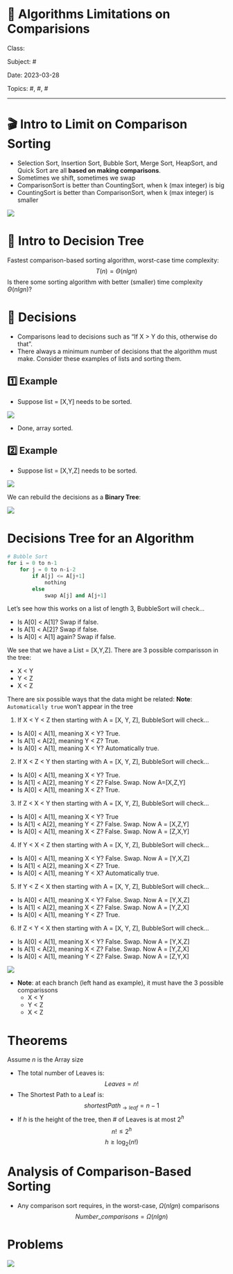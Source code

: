# 🔰 Algorithms Limitations on Comparisions
Class: <a href=""> </a>

Subject: #

Date: 2023-03-28

Topics: #, #, # 

---

# 🎬 Intro to Limit on Comparison Sorting

- Selection Sort, Insertion Sort, Bubble Sort, Merge Sort, HeapSort, and Quick Sort are all **based on making comparisons**.
- Sometimes we shift, sometimes we swap
- ComparisonSort is better than CountingSort, when k (max integer) is big
- CountingSort is better than ComparisonSort, when k (max integer) is smaller

![](../Assets/20230328115215.png)



# 🌲 Intro to Decision Tree

Fastest comparison-based sorting algorithm, worst-case time complexity:
$$T (n) = Θ(n lg n)$$
Is there some sorting algorithm with better (smaller) time complexity $Θ(n lg n)$?

# 🫵 Decisions
- Comparisons lead to decisions such as “If X > Y do this, otherwise do that”. 
- There always a minimum number of decisions that the algorithm must make. Consider these examples of lists and sorting them.

## 1️⃣ Example
- Suppose list = [X,Y] needs to be sorted.

![](../Assets/20230401005128.png)
- Done, array sorted.


## 2️⃣ Example
- Suppose list = [X,Y,Z] needs to be sorted.

![](../Assets/20230401005529.png)

We can rebuild the decisions as a **Binary Tree**:

![](../Assets/20230401005704.png)


# Decisions Tree for an Algorithm

```python
# Bubble Sort
for i = 0 to n-1
    for j = 0 to n-i-2
        if A[j] <= A[j+1]
            nothing
        else
            swap A[j] and A[j+1]
```

Let’s see how this works on a list of length 3, BubbleSort will check...
- Is A[0] < A[1]? Swap if false.  
- Is A[1] < A[2]? Swap if false.  
- Is A[0] < A[1] again? Swap if false.

We see that we have a List = [X,Y,Z]. There are 3 possible comparisson in the tree:
- X < Y
- Y < Z
- X < Z

There are six possible ways that the data might be related:
**Note**: `Automatically true` won't appear in the tree

1. If X < Y < Z then starting with A = [X, Y, Z], BubbleSort will check...
- Is A[0] < A[1], meaning X < Y? True.  
- Is A[1] < A[2], meaning Y < Z? True.  
- Is A[0] < A[1], meaning X < Y? Automatically true.

2. If X < Z < Y then starting with A = [X, Y, Z], BubbleSort will check...
- Is A[0] < A[1], meaning X < Y? True.  
- Is A[1] < A[2], meaning Y < Z? False. Swap. Now A=[X,Z,Y]
- Is A[0] < A[1], meaning X < Z? True.

3. If Z < X < Y then starting with A = [X, Y, Z], BubbleSort will check...
- Is A[0] < A[1], meaning X < Y? True  
- Is A[1] < A[2], meaning Y < Z? False. Swap. Now A = [X,Z,Y]
- Is A[0] < A[1], meaning X < Z? False. Swap. Now A = [Z,X,Y]

4. If Y < X < Z then starting with A = [X, Y, Z], BubbleSort will check...
- Is A[0] < A[1], meaning X < Y? False. Swap. Now A = [Y,X,Z]
- Is A[1] < A[2], meaning X < Z? True.  
- Is A[0] < A[1], meaning Y < X? Automatically true.

5. If Y < Z < X then starting with A = [X, Y, Z], BubbleSort will check...
- Is A[0] < A[1], meaning X < Y? False. Swap. Now A = [Y,X,Z]
- Is A[1] < A[2], meaning X < Z? False. Swap. Now A = [Y,Z,X]
- Is A[0] < A[1], meaning Y < Z? True.

6. If Z < Y < X then starting with A = [X, Y, Z], BubbleSort will check...
- Is A[0] < A[1], meaning X < Y? False. Swap. Now A = [Y,X,Z]
- Is A[1] < A[2], meaning X < Z? False. Swap. Now A = [Y,Z,X]
- Is A[0] < A[1], meaning Y < Z? False. Swap. Now A = [Z,Y,X]

![](../Assets/20230401015340.png)

- **Note**: at each branch (left hand as example), it must have the 3 possible comparissons
	- X < Y
	- Y < Z
	- X < Z

# Theorems
Assume $n$ is the Array size

- The total number of Leaves is:
$$Leaves = n!$$
- The Shortest Path to a Leaf is:
$$shortestPath_{\rightarrow leaf} = n - 1$$
- If $h$ is the height of the tree, then # of Leaves is at most $2^{h}$
$$n! \leq 2^{h}$$
$$h \geq \log_{2}(n!)$$


# Analysis of Comparison-Based Sorting

- Any comparison sort requires, in the worst-case, $Ω(nlgn)$ comparisons
$$Number\_comparisons = Ω(nlgn)$$


# Problems

![](../Assets/20230401020748.png)